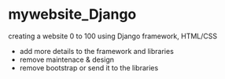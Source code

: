# mywebsite_Django
creating a website 0 to 100 using Django framework, HTML/CSS

- add more details to the framework and libraries
- remove maintenace & design
- remove bootstrap or send it to the libraries